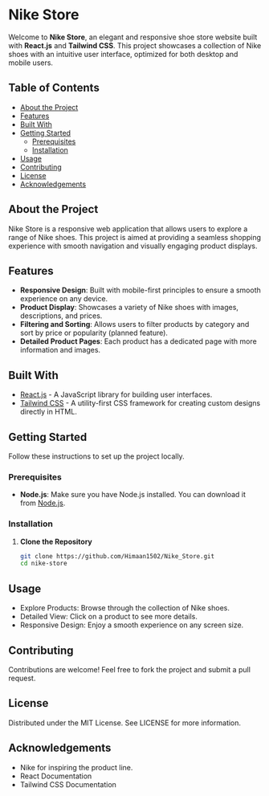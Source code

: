 # Nike Store

Welcome to **Nike Store**, an elegant and responsive shoe store website built with **React.js** and **Tailwind CSS**. This project showcases a collection of Nike shoes with an intuitive user interface, optimized for both desktop and mobile users.

## Table of Contents

- [About the Project](#about-the-project)
- [Features](#features)
- [Built With](#built-with)
- [Getting Started](#getting-started)
  - [Prerequisites](#prerequisites)
  - [Installation](#installation)
- [Usage](#usage)
- [Contributing](#contributing)
- [License](#license)
- [Acknowledgements](#acknowledgements)

## About the Project

Nike Store is a responsive web application that allows users to explore a range of Nike shoes. This project is aimed at providing a seamless shopping experience with smooth navigation and visually engaging product displays.

## Features

- **Responsive Design**: Built with mobile-first principles to ensure a smooth experience on any device.
- **Product Display**: Showcases a variety of Nike shoes with images, descriptions, and prices.
- **Filtering and Sorting**: Allows users to filter products by category and sort by price or popularity (planned feature).
- **Detailed Product Pages**: Each product has a dedicated page with more information and images.

## Built With

- [React.js](https://reactjs.org/) - A JavaScript library for building user interfaces.
- [Tailwind CSS](https://tailwindcss.com/) - A utility-first CSS framework for creating custom designs directly in HTML.

## Getting Started

Follow these instructions to set up the project locally.

### Prerequisites

- **Node.js**: Make sure you have Node.js installed. You can download it from [Node.js](https://nodejs.org/).

### Installation

1. **Clone the Repository**
   ```bash
   git clone https://github.com/Himaan1502/Nike_Store.git
   cd nike-store

## Usage
- Explore Products: Browse through the collection of Nike shoes.
- Detailed View: Click on a product to see more details.
- Responsive Design: Enjoy a smooth experience on any screen size.

## Contributing
Contributions are welcome! Feel free to fork the project and submit a pull request.

## License
Distributed under the MIT License. See LICENSE for more information.

## Acknowledgements
- Nike for inspiring the product line.
- React Documentation
- Tailwind CSS Documentation   
